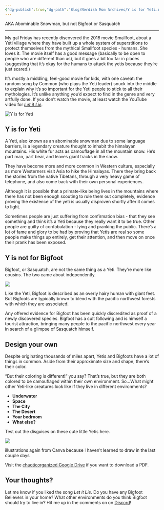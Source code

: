```yaml
---
{"dg-publish":true,"dg-path":"Blog/Nerdish Mom Archives/Y is for Yeti.md","permalink":"/blog/nerdish-mom-archives/y-is-for-yeti/","title":"Y is for Yeti","created":"","updated":""}
---
```



AKA Abominable Snowman, but not Bigfoot or Sasquatch

* * *

My gal Friday has recently discovered the 2018 movie Smallfoot, about a Yeti village where they have built up a whole system of superstitions to protect themselves from the mythical Smallfoot species - humans. She loves it. The movie itself has a good message (basically to be open to people who are different than us), but it goes a bit too far in places (suggesting that it’s okay for the humans to attack the yetis because they’re just scared.) 

It’s mostly a middling, feel-good movie for kids, with one caveat: the random song by Common (who plays the Yeti leader) snuck into the middle to explain why it’s so important for the Yeti people to stick to all their mythologies. It’s unlike anything you’d expect to find in the genre and very artfully done. If you don’t watch the movie, at least watch the YouTube video for [_Let it Lie_](https://www.youtube.com/watch?v=dascPTBaGOA).

![Y is for Yeti](https://lh4.googleusercontent.com/YQAffX-wTMVrQfpeklZ_KUCtavNb1tI7vY3L0uStg9_D70N3IzFUVNbtDsYZvyINjKysg1vZlkip4sedQ7VPvW3RTCz6OX5Gr1FBC0PSHhmtA7uBsR8J6Q2dCispl4czWk_2M5lH)

## **Y is for Yeti**

A Yeti, also known as an abominable snowman due to some language barriers, is a legendary creature thought to inhabit the himalayan mountains. His white fur acts as camouflage in all the mountain snow. He’s part man, part bear, and leaves giant tracks in the snow.

They have become more and more common in Western culture, especially as more Westerners visit Asia to hike the Himalayas. There they bring back the stories from the native Tibetans, through a very heavy game of telephone, and also come back with their own personal experiences. 

Although it is possible that a primate-like being lives in the mountains where there has not been enough scouting to rule them out completely, evidence proving the existence of the yeti is usually disproven shortly after it comes to light. 

Sometimes people are just suffering from confirmation bias - that they see something and think it’s a Yeti because they really want it to be true. Other people are guilty of confabulation - lying and pranking the public. There’s a lot of fame and glory to be had by proving that Yetis are real so some people make things up entirely, get their attention, and then move on once their prank has been exposed.

## **Y is not for Bigfoot**

Bigfoot, or Sasquatch, are not the same thing as a Yeti. They’re more like cousins. The two came about independently.

![](https://lh4.googleusercontent.com/fUo4cQ9C6QHDOAwku3iyGPeRCC7o_5RQiUxWlgJvRpiOsNdwGIoHVMRSMQy03frCb81SN_DNLMvBcS1Cy7IsSk1dfCy4LmZ8sKXMZgPQMNSpr29c3gG7SnPmRowECalPUphk65Rk)

Like the Yeti, Bigfoot is described as an overly hairy human with giant feet. But Bigfoots are typically brown to blend with the pacific northwest forests with which they are associated. 

Any offered evidence for Bigfoot has been quickly discredited as proof of a newly discovered species. Bigfoot has a cult following and is himself a tourist attraction, bringing many people to the pacific northwest every year in search of a glimpse of Sasquatch himself.

## **Design your own**

Despite originating thousands of miles apart, Yetis and Bigfoots have a lot of things in common. Aside from their approximate size and shape, there’s their color.

“But their coloring is different!” you say? That’s true, but they are both colored to be camouflaged within their own environment. So...What might other Yeti-like creatures look like if they live in different environments?

- **Underwater**
- **Space**
- **The City**
- **The Desert**
- **Your bedroom**
- **What else?**

Test out the disguises on these cute little Yetis here. 

![](https://lh5.googleusercontent.com/Hs5FFv8jUoJfGm2rLlDYKvS21jcTQdzpr9gaXd-xSvNx5-Ae5bRAegMA4hVu02xDcXDWfZm9eJrxYP0Yems4SpB2buOnqqekBsVzPLh8QvYSh76R9KIMrxh_PIz0XOlM3WDDQCjI)

illustrations again from Canva because I haven't learned to draw in the last couple days

Visit the [chaoticorganized Google Drive](https://drive.google.com/open?id=1N-qQVCEgaRAkCd9WQdkLAbRxncAS-y87) if you want to download a PDF.

## **Your thoughts?**

Let me know if you liked the song _Let it Lie_. Do you have any Bigfoot Believers in your home? What other environments do you think Bigfoot should try to live in? Hit me up in the comments on on [Discord](https://discord.gg/JkPbnhb)!
